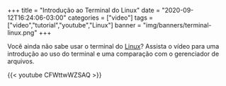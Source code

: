+++
title = "Introdução ao Terminal do Linux"
date = "2020-09-12T16:24:06-03:00"
categories = ["video"]
tags = ["video","tutorial","youtube","Linux"]
banner = "img/banners/terminal-linux.png"
+++

Você ainda não sabe usar o terminal do [Linux](https://www.linux.org/)?
Assista o vídeo para uma introdução ao uso do terminal e uma comparação com o gerenciador de arquivos.
<!--more-->

{{< youtube CFWttwWZSAQ >}}

